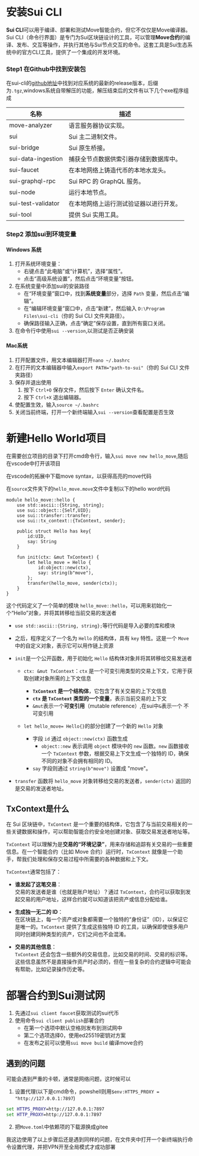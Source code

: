 # 安装Sui CLI

**Sui CLI**可以用于编译、部署和测试Move智能合约，但它不仅仅是Move编译器。Sui CLI（命令行界面）是专门为Sui区块链设计的工具，可以管理**Move合约**的编译、发布、交互等操作，并执行其他与Sui节点交互的命令。这套工具是Sui生态系统中的官方CLI工具，提供了一个集成的开发环境。

### Step1 在Github中找到安装包

在sui-cli的[github地址](https://github.com/MystenLabs/sui)中找到对应系统的最新的release版本，后缀为`.tgz`,windows系统自带解压的功能，解压结束后的文件有以下几个exe程序组成
  
| 名称                | 描述                                        |
|---------------------|-------------------------------------------|
| move-analyzer       | 语言服务器协议实现。                        |
| sui                 | Sui 主二进制文件。                          |
| sui-bridge          | Sui 原生桥接。                              |
| sui-data-ingestion  | 捕获全节点数据供索引器存储到数据库中。         |
| sui-faucet          | 在本地网络上铸造代币的本地水龙头。            |
| sui-graphql-rpc     | Sui RPC 的 GraphQL 服务。                   |
| sui-node            | 运行本地节点。                              |
| sui-test-validator  | 在本地网络上运行测试验证器以进行开发。        |
| sui-tool            | 提供 Sui 实用工具。                         |

### Step2 添加sui到环境变量

#### Windows 系统

1. 打开系统环境变量：
	- 右键点击“此电脑”或“计算机”，选择“属性”。
	- 点击“高级系统设置”，然后点击“环境变量”按钮。
2. 在系统变量中添加sui的安装路径
	- 在“环境变量”窗口中，找到**系统变量**部分，选择 `Path` 变量，然后点击“编辑”。
	- 在“编辑环境变量”窗口中，点击“新建”，然后输入 `D:\Program Files\sui-cli`（你的 Sui CLI 文件夹路径）。
	- 确保路径输入正确，点击“确定”保存设置，直到所有窗口关闭。
3. 在命令行中使用`sui --version`,以测试是否正确安装

#### Mac系统

1. 打开配置文件，用文本编辑器打开`nano ~/.bashrc`
2. 在打开的文本编辑器中输入`export PATH="path-to-sui"`（你的 Sui CLI 文件夹路径）
3. 保存并退出使用
	1. 按下 `Ctrl+O` 保存文件，然后按下 `Enter` 确认文件名。
	2. 按下 `Ctrl+X` 退出编辑器。
4. 使配置生效，输入`source ~/.bashrc`
5. 关闭当前终端，打开一个新终端输入`sui --version`查看配置是否生效
# 新建Hello World项目

在需要创立项目的目录下打开cmd命令行，输入`sui move new hello_move`,随后在vscode中打开该项目

在vscode的拓展中下载move syntax，以获得高亮的move代码

在`source`文件夹下的`hello_move.move`文件中复制以下的hello word代码
```move
module hello_move::hello {
    use std::ascii::{String, string};
    use sui::object::{Self,UID};
    use sui::transfer::transfer;
    use sui::tx_context::{TxContext, sender};

    public struct Hello has key{
        id:UID,
        say: String
    }

    fun init(ctx: &mut TxContext) {
        let hello_move = Hello {
            id:object::new(ctx),
            say: string(b"move"),
        };
        transfer(hello_move, sender(ctx));
    }
}
```

这个代码定义了一个简单的模块 `hello_move::hello`，可以用来初始化一个“Hello”对象，并将其转移给当前交易的发送者
* `use std::ascii::{String, string};`等行代码是导入必要的库和模块
* 之后，程序定义了一个名为 `Hello` 的结构体，具有 `key` 特性。这是一个 `Move` 中的自定义对象，表示它可以用作链上资源
* `init`是一个公开函数，用于初始化 `Hello` 结构体对象并将其转移给交易发送者

	* `ctx: &mut TxContext`：`ctx` 是一个可变引用类型的交易上下文，它用于获取创建对象所需的上下文信息
		* **`TxContext` 是一个结构体**，它包含了有关交易的上下文信息
		* **`ctx` 是 `TxContext` 类型的一个变量**，表示当前交易的上下文
		* `&mut`表示一个**可变引用**（mutable reference）,在sui中`&`表示一个 不可变引用
		
	* `let hello_move= Hello{}`的部分创建了一个新的 `Hello` 对象
		* 字段 `id` 通过 `object::new(ctx)` 函数生成
			* `object::new` 表示调用 `object` 模块中的 `new` 函数。`new` 函数接收一个 `TxContext` 参数，根据交易上下文生成一个独特的 ID，确保不同的对象不会拥有相同的 ID。
		* `say` 字段则通过 `string(b"move")` 设置成 "move"。
		
* `transfer` 函数将 `hello_move` 对象转移给交易的发送者，`sender(ctx)` 返回的是交易的发送者地址。

## TxContext是什么

在 Sui 区块链中，`TxContext` 是一个重要的结构体，它包含了与当前交易相关的一些关键数据和操作，可以帮助智能合约安全地创建对象、获取交易发送者地址等。

`TxContext` 可以理解为是**交易的“环境记录”**，用来存储和追踪有关交易的一些重要信息。在一个智能合约（比如 Move 合约）运行时，`TxContext` 就像是一个助手，帮我们处理和保存交易过程中所需要的各种数据和上下文。

`TxContext`通常包括了：

- **谁发起了这笔交易**：  
    交易的发送者是谁（也就是账户地址）？通过 `TxContext`，合约可以获取到发起交易的用户地址，这样合约就可以知道该把资产或信息分配给谁。
    
- **生成独一无二的 ID**：  
    在区块链上，每一个资产或对象都需要一个独特的“身份证”（ID），以保证它是唯一的。`TxContext` 提供了生成这些独特 ID 的工具，以确保即使很多用户同时创建同种类型的资产，它们之间也不会混淆。
    
- **交易的其他信息**：  
    `TxContext` 还会包含一些额外的交易信息，比如交易的时间、交易的标识等。这些信息虽然不是直接操作资产时必须的，但在一些复杂的合约逻辑中可能会有帮助，比如记录操作历史等。

# 部署合约到Sui测试网

1. 先通过`sui client faucet`获取测试的sui代币
2. 使用命令`sui client publish`部署合约
	* 在第一个选项中默认空格则发布到测试网中
	* 第二个选项选择0，使用ed25519密钥对方案
	* 在发布之前可以使用`sui move build` 编译move合约

## 遇到的问题

可能会遇到严重的卡顿，通常是网络问题，这时候可以

1. 设置代理(以下是cmd命令，powshell则用`$env:HTTPS_PROXY = "http://127.0.0.1:7897`)
```cmd
set HTTPS_PROXY=http://127.0.0.1:7897
set HTTP_PROXY=http://127.0.0.1:7897
```
2. 把`Move.toml`中依赖项的下载源换成gitee

我这边使用了以上步骤后还是遇到同样的问题，在文件夹中打开一个新终端执行命令设置代理，并把VPN开至全局模式才成功部署